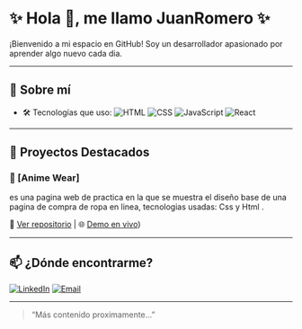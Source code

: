 # ✨ Hola 👋, me llamo JuanRomero ✨

¡Bienvenido a mi espacio en GitHub! Soy un desarrollador apasionado por aprender algo nuevo cada dia.

---

## 🚀 Sobre mí

- 🛠️ Tecnologías que uso:
  ![HTML](https://img.shields.io/badge/-HTML5-E34F26?style=flat-square&logo=html5&logoColor=white)
  ![CSS](https://img.shields.io/badge/-CSS3-1572B6?style=flat-square&logo=css3)
  ![JavaScript](https://img.shields.io/badge/-JavaScript-F7DF1E?style=flat-square&logo=javascript&logoColor=black)
  ![React](https://img.shields.io/badge/-React-20232A?style=flat-square&logo=react)

---

## 📂 Proyectos Destacados

### 🌟 [Anime Wear]
es una pagina web de practica en la que se muestra el diseño base de una pagina de compra de ropa en linea, tecnologias usadas: Css y Html .

🔗 [Ver repositorio](https://github.com/JuanRomer0/ProyectoLimpioHTML) | 🌐 [Demo en vivo](https://tiendaropaanimewear.netlify.app/))

---

## 📫 ¿Dónde encontrarme?

[![LinkedIn](https://img.shields.io/badge/-LinkedIn-0077B5?style=flat-square&logo=linkedin&logoColor=white)](https://www.linkedin.com/in/juan-sebastian-romero-cepeda-7944ba339/)
[![Email](https://img.shields.io/badge/-Email-EA4335?style=flat-square&logo=gmail&logoColor=white)]()


---

> “Más contenido proximamente...”  
